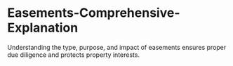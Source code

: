 # Easements-Comprehensive-Explanation
Understanding the type, purpose, and impact of easements ensures proper due diligence and protects property interests.
